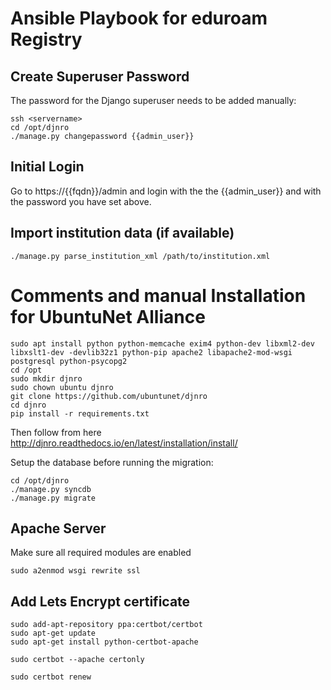 # Ansible Playbook for eduroam Registry

## Create Superuser Password

The password for the Django superuser needs to be added manually:

```
ssh <servername>
cd /opt/djnro
./manage.py changepassword {{admin_user}}
```

## Initial Login

Go to https://{{fqdn}}/admin and login with the the {{admin_user}} and with the password you have set above.


## Import institution data (if available)

```
./manage.py parse_institution_xml /path/to/institution.xml
```



Comments and manual Installation for UbuntuNet Alliance
============================================


```
sudo apt install python python-memcache exim4 python-dev libxml2-dev libxslt1-dev -devlib32z1 python-pip apache2 libapache2-mod-wsgi postgresql python-psycopg2
cd /opt
sudo mkdir djnro
sudo chown ubuntu djnro
git clone https://github.com/ubuntunet/djnro
cd djnro
pip install -r requirements.txt
```

Then follow from here
http://djnro.readthedocs.io/en/latest/installation/install/

Setup the database before running the migration:
```
cd /opt/djnro
./manage.py syncdb
./manage.py migrate
```

Apache Server
-------------

Make sure all required modules are enabled
```
sudo a2enmod wsgi rewrite ssl
```

Add Lets Encrypt certificate
----------------------------

```
sudo add-apt-repository ppa:certbot/certbot
sudo apt-get update
sudo apt-get install python-certbot-apache 

sudo certbot --apache certonly

sudo certbot renew
```
